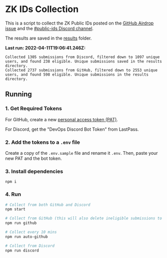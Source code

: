 # ZK IDs Collection

This is a script to collect the ZK Public IDs posted on the [GitHub Airdrop issue](https://github.com/element-fi/elf-council-frontend/issues/384) and the [#public-ids Discord channel](https://discord.com/channels/754739461707006013/938531467716337714).

The results are saved in the [results](https://github.com/element-fi/zk-ids-collection/blob/main/results/) folder.

**Last run: 2022-04-11T19:06:41.246Z:**

```
Collected 1305 submissions from Discord, filtered down to 1097 unique users, and found 238 eligible. Unique submissions saved in the results directory.
Collected 2737 submissions from GitHub, filtered down to 2553 unique users, and found 598 eligible. Unique submissions in the results directory.
```

## Running

### 1. Get Required Tokens

For GitHub, create a new [personal access token (PAT)](https://github.com/settings/tokens/new?scopes=repo).

For Discord, get the "DevOps Discord Bot Token" from LastPass.

### 2. Add the tokens to a `.env` file

Create a copy of the `.env.sample` file and rename it `.env`. Then, paste your new PAT and the bot token.

### 3. Install dependencies

```
npm i
```

### 4. Run

```sh
# Collect from both GitHub and Discord
npm start

# Collect from GitHub (this will also delete ineligible submissions to avoid reaching the 2.5k comment max)
npm run github

# Collect every 10 mins
npm run auto-github

# Collect from Discord
npm run discord
```